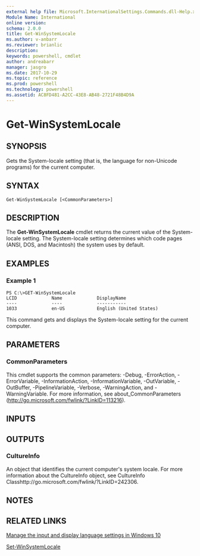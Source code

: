 ```yaml
---
external help file: Microsoft.InternationalSettings.Commands.dll-Help.xml
Module Name: International
online version: 
schema: 2.0.0
title: Get-WinSystemLocale
ms.author: v-anbarr
ms.reviewer: brianlic
description: 
keywords: powershell, cmdlet
author: andreabarr
manager: jasgro
ms.date: 2017-10-29
ms.topic: reference
ms.prod: powershell
ms.technology: powershell
ms.assetid: AC8FD481-A2CC-43E8-AB48-2721F48B4D9A
---
```


# Get-WinSystemLocale

## SYNOPSIS
Gets the System-locale setting (that is, the language for non-Unicode programs) for the current computer.

## SYNTAX

```
Get-WinSystemLocale [<CommonParameters>]
```

## DESCRIPTION
The **Get-WinSystemLocale** cmdlet returns the current value of the System-locale setting.
The System-locale setting determines which code pages (ANSI, DOS, and Macintosh) the system uses by default.

## EXAMPLES

### Example 1
```
PS C:\>GET-WinSystemLocale
LCID             Name             DisplayName
----             ----             -----------
1033             en-US            English (United States)
```

This command gets and displays the System-locale setting for the current computer.

## PARAMETERS

### CommonParameters
This cmdlet supports the common parameters: -Debug, -ErrorAction, -ErrorVariable, -InformationAction, -InformationVariable, -OutVariable, -OutBuffer, -PipelineVariable, -Verbose, -WarningAction, and -WarningVariable. For more information, see about_CommonParameters (http://go.microsoft.com/fwlink/?LinkID=113216).

## INPUTS

## OUTPUTS

### CultureInfo
An object that identifies the current computer's system locale.
For more information about the CultureInfo object, see CultureInfo Classhttp://go.microsoft.com/fwlink/?LinkID=242306.

## NOTES

## RELATED LINKS

[Manage the input and display language settings in Windows 10](https://support.microsoft.com/help/4496404/windows-10-manage-the-input-and-display-language#input_language)

[Set-WinSystemLocale](./Set-WinSystemLocale.md)

